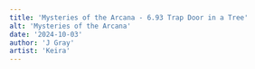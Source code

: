 ```yaml
---
title: 'Mysteries of the Arcana - 6.93 Trap Door in a Tree'
alt: 'Mysteries of the Arcana'
date: '2024-10-03'
author: 'J Gray'
artist: 'Keira'
---
```

